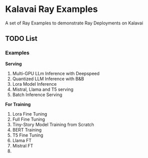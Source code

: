 # Kalavai Ray Examples
A set of Ray Examples to demonstrate Ray Deployments on Kalavai



## TODO List

### Examples

**Serving**
1. Multi-GPU LLm Inference with Deepspeed
2. Quantized LLM Inference with B&B
3. Lora Model Inference
4. Mistral, Llama and T5 serving
5. Batch Inference Serving

**For Training**

1. Lora Fine Tuning
2. Full Fine Tuning
3. Tiny-Story Model Training from Scratch
4. BERT Training
5. T5 Fine Tuning
6. Llama FT
7. Mistral FT
8. 
